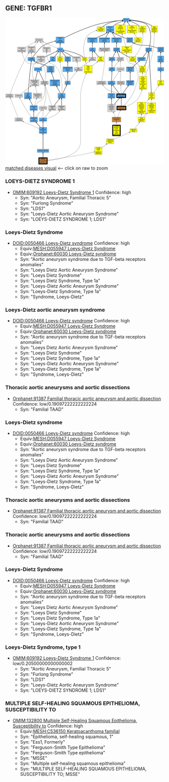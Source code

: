 
## GENE: TGFBR1

![image](TGFBR1.png)
[matched diseases visual](TGFBR1.png)  <-- click on raw to zoom


### LOEYS-DIETZ SYNDROME 1
 * [OMIM:609192 Loeys-Dietz Syndrome 1](http://beta.monarchinitiative.org/disease/OMIM:609192) Confidence: high
    * Syn: "Aortic Aneurysm, Familial Thoracic 5"
    * Syn: "Furlong Syndrome"
    * Syn: "LDS1"
    * Syn: "Loeys-Dietz Aortic Aneurysm Syndrome"
    * Syn: "LOEYS-DIETZ SYNDROME 1; LDS1"

### Loeys-Dietz Syndrome
 * [DOID:0050466 Loeys-Dietz syndrome](http://beta.monarchinitiative.org/disease/DOID:0050466) Confidence: high
    * Equiv:[MESH:D055947 Loeys-Dietz Syndrome](http://beta.monarchinitiative.org/disease/MESH:D055947)
    * Equiv:[Orphanet:60030 Loeys-Dietz syndrome](http://beta.monarchinitiative.org/disease/Orphanet:60030)
    * Syn: "Aortic aneurysm syndrome due to TGF-beta receptors anomalies"
    * Syn: "Loeys Dietz Aortic Aneurysm Syndrome"
    * Syn: "Loeys Dietz Syndrome"
    * Syn: "Loeys Dietz Syndrome, Type 1a"
    * Syn: "Loeys-Dietz Aortic Aneurysm Syndrome"
    * Syn: "Loeys-Dietz Syndrome, Type 1a"
    * Syn: "Syndrome, Loeys-Dietz"

### Loeys-Dietz aortic aneurysm syndrome
 * [DOID:0050466 Loeys-Dietz syndrome](http://beta.monarchinitiative.org/disease/DOID:0050466) Confidence: high
    * Equiv:[MESH:D055947 Loeys-Dietz Syndrome](http://beta.monarchinitiative.org/disease/MESH:D055947)
    * Equiv:[Orphanet:60030 Loeys-Dietz syndrome](http://beta.monarchinitiative.org/disease/Orphanet:60030)
    * Syn: "Aortic aneurysm syndrome due to TGF-beta receptors anomalies"
    * Syn: "Loeys Dietz Aortic Aneurysm Syndrome"
    * Syn: "Loeys Dietz Syndrome"
    * Syn: "Loeys Dietz Syndrome, Type 1a"
    * Syn: "Loeys-Dietz Aortic Aneurysm Syndrome"
    * Syn: "Loeys-Dietz Syndrome, Type 1a"
    * Syn: "Syndrome, Loeys-Dietz"

### Thoracic aortic aneurysms and aortic dissections
 * [Orphanet:91387 Familial thoracic aortic aneurysm and aortic dissection](http://beta.monarchinitiative.org/disease/Orphanet:91387) Confidence: low/0.19097222222222224
    * Syn: "Familial TAAD"

### Loeys-Dietz syndrome
 * [DOID:0050466 Loeys-Dietz syndrome](http://beta.monarchinitiative.org/disease/DOID:0050466) Confidence: high
    * Equiv:[MESH:D055947 Loeys-Dietz Syndrome](http://beta.monarchinitiative.org/disease/MESH:D055947)
    * Equiv:[Orphanet:60030 Loeys-Dietz syndrome](http://beta.monarchinitiative.org/disease/Orphanet:60030)
    * Syn: "Aortic aneurysm syndrome due to TGF-beta receptors anomalies"
    * Syn: "Loeys Dietz Aortic Aneurysm Syndrome"
    * Syn: "Loeys Dietz Syndrome"
    * Syn: "Loeys Dietz Syndrome, Type 1a"
    * Syn: "Loeys-Dietz Aortic Aneurysm Syndrome"
    * Syn: "Loeys-Dietz Syndrome, Type 1a"
    * Syn: "Syndrome, Loeys-Dietz"

### Thoracic aortic aneurysms and aortic dissections
 * [Orphanet:91387 Familial thoracic aortic aneurysm and aortic dissection](http://beta.monarchinitiative.org/disease/Orphanet:91387) Confidence: low/0.19097222222222224
    * Syn: "Familial TAAD"

### Thoracic aortic aneurysms and aortic dissections
 * [Orphanet:91387 Familial thoracic aortic aneurysm and aortic dissection](http://beta.monarchinitiative.org/disease/Orphanet:91387) Confidence: low/0.19097222222222224
    * Syn: "Familial TAAD"

### Loeys-Dietz Syndrome
 * [DOID:0050466 Loeys-Dietz syndrome](http://beta.monarchinitiative.org/disease/DOID:0050466) Confidence: high
    * Equiv:[MESH:D055947 Loeys-Dietz Syndrome](http://beta.monarchinitiative.org/disease/MESH:D055947)
    * Equiv:[Orphanet:60030 Loeys-Dietz syndrome](http://beta.monarchinitiative.org/disease/Orphanet:60030)
    * Syn: "Aortic aneurysm syndrome due to TGF-beta receptors anomalies"
    * Syn: "Loeys Dietz Aortic Aneurysm Syndrome"
    * Syn: "Loeys Dietz Syndrome"
    * Syn: "Loeys Dietz Syndrome, Type 1a"
    * Syn: "Loeys-Dietz Aortic Aneurysm Syndrome"
    * Syn: "Loeys-Dietz Syndrome, Type 1a"
    * Syn: "Syndrome, Loeys-Dietz"

### Loeys-Dietz Syndrome, type 1
 * [OMIM:609192 Loeys-Dietz Syndrome 1](http://beta.monarchinitiative.org/disease/OMIM:609192) Confidence: low/0.20500000000000002
    * Syn: "Aortic Aneurysm, Familial Thoracic 5"
    * Syn: "Furlong Syndrome"
    * Syn: "LDS1"
    * Syn: "Loeys-Dietz Aortic Aneurysm Syndrome"
    * Syn: "LOEYS-DIETZ SYNDROME 1; LDS1"

### MULTIPLE SELF-HEALING SQUAMOUS EPITHELIOMA, SUSCEPTIBILITY TO
 * [OMIM:132800 Multiple Self-Healing Squamous Epithelioma, Susceptibility to](http://beta.monarchinitiative.org/disease/OMIM:132800) Confidence: high
    * Equiv:[MESH:C536150 Keratoacanthoma familial](http://beta.monarchinitiative.org/disease/MESH:C536150)
    * Syn: "Epithelioma, self-healing squamous, 1"
    * Syn: "Ess1, Formerly"
    * Syn: "Ferguson-Smith Type Epithelioma"
    * Syn: "Ferguson-Smith Type epithelioma"
    * Syn: "MSSE"
    * Syn: "Multiple self-healing squamous epithelioma"
    * Syn: "MULTIPLE SELF-HEALING SQUAMOUS EPITHELIOMA, SUSCEPTIBILITY TO; MSSE"
